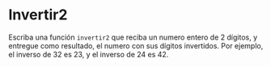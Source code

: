 # Invertir2

Escriba una función `invertir2` que reciba un numero entero de 2 dígitos, y entregue como resultado, el numero con sus dígitos invertidos. Por ejemplo, el inverso de 32 es 23, y el inverso de 24 es 42.